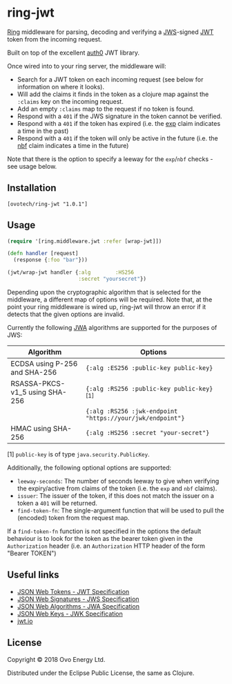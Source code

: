 # ring-jwt
[Ring](https://github.com/ring-clojure/ring) middleware for parsing, decoding and verifying
a [JWS](https://tools.ietf.org/html/rfc7515)-signed [JWT](https://tools.ietf.org/html/rfc7519) token from the incoming request.

Built on top of the excellent [auth0](https://github.com/auth0/java-jwt) JWT library.

Once wired into to your ring server, the middleware will:

* Search for a JWT token on each incoming request (see below for information on where it looks).
* Will add the claims it finds in the token as a clojure map against the `:claims` key on the incoming request.
* Add an empty `:claims` map to the request if no token is found.
* Respond with a `401` if the JWS signature in the token cannot be verified.
* Respond with a `401` if the token has expired (i.e. the [exp]() claim indicates a time
in the past)
* Respond with a `401` if the token will only be active in the future (i.e. the [nbf]() claim indicates
a time in the future)

Note that there is the option to specify a leeway for the `exp`/`nbf` checks - see usage below.

## Installation
```
[ovotech/ring-jwt "1.0.1"]
```

## Usage
```clj
(require '[ring.middleware.jwt :refer [wrap-jwt]])

(defn handler [request]
  (response {:foo "bar"}))

(jwt/wrap-jwt handler {:alg        :HS256
                       :secret "yoursecret"})
```

Depending upon the cryptographic algorithm that is selected for the middleware, a different
map of options will be required. Note that, at the point your ring middleware is wired up, ring-jwt will
throw an error if it detects that the given options are invalid. 

Currently the following [JWA](https://tools.ietf.org/html/rfc7518#page-6) algorithms are
supported for the purposes of JWS:

| Algorithm                      | Options                                       |
| ------------------------------ | --------------------------------------------- |
| ECDSA using P-256 and SHA-256  | `{:alg :ES256 :public-key public-key}` |
| RSASSA-PKCS-v1_5 using SHA-256 | `{:alg :RS256 :public-key public-key}` <sup>[1]</sup> |
|                                | `{:alg :RS256 :jwk-endpoint "https://your/jwk/endpoint"}` | 
| HMAC using SHA-256             | `{:alg :HS256 :secret "your-secret"}`     |

[1] `public-key` is of type `java.security.PublicKey`.

Additionally, the following optional options are supported:

* `leeway-seconds`: The number of seconds leeway to give when verifying the expiry/active from claims
of the token (i.e. the `exp` and `nbf` claims).
* `issuer`: The issuer of the token, if this does not match the issuer on a token a `401` will be returned.
* `find-token-fn`: The single-argument function that will be used to pull the (encoded) token from the
request map.

If a `find-token-fn` function is not specified in the options the default behaviour is to look
for the token as the bearer token given in the `Authorization` header (i.e. an `Authorization` HTTP header of the form "Bearer TOKEN")

## Useful links

* [JSON Web Tokens - JWT Specification](https://tools.ietf.org/html/rfc7519)
* [JSON Web Signatures - JWS Specification](https://tools.ietf.org/html/rfc7515)
* [JSON Web Algorithms - JWA Specification](https://tools.ietf.org/html/rfc7518)
* [JSON Web Keys - JWK Specification](https://tools.ietf.org/html/rfc7517)
* [jwt.io](https://jwt.io/)

## License
Copyright © 2018 Ovo Energy Ltd.

Distributed under the Eclipse Public License, the same as Clojure.
